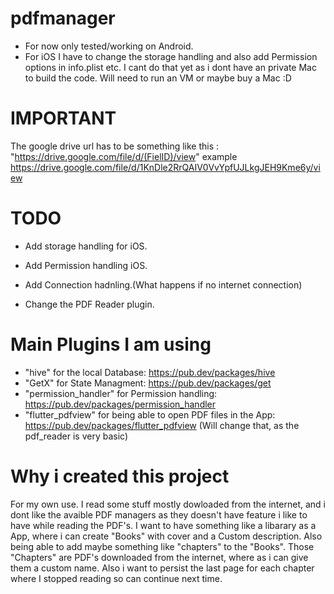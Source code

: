# pdfmanager

- For now only tested/working on Android. 
- For iOS I have to change the storage handling and also add Permission options in info.plist etc. I cant do that yet as i dont have an private Mac to build the code. Will need to run an VM or maybe buy a Mac :D

# IMPORTANT
The google drive url has to be something like this : "https://drive.google.com/file/d/(FielID)/view"
example https://drive.google.com/file/d/1KnDle2RrQAIV0VvYpfUJLkgJEH9Kme6y/view

# TODO
- Add storage handling for iOS.
- Add Permission handling iOS.
- Add Connection hadnling.(What happens if no internet connection)

- Change the PDF Reader plugin.

# Main Plugins I am using
- "hive" for the local Database: https://pub.dev/packages/hive
- "GetX" for State Managment: https://pub.dev/packages/get
- "permission_handler" for Permission handling: https://pub.dev/packages/permission_handler
- "flutter_pdfview" for being able to open PDF files in the App: https://pub.dev/packages/flutter_pdfview (Will change that, as the pdf_reader is very basic)


# Why i created this project

For my own use. I read some stuff mostly dowloaded from the internet, and i dont like the avaible PDF managers as they doesn't have feature i like to have while reading the PDF's. I want to have something like a libarary as a App, where i can create "Books" with cover and a Custom description. Also being able to add maybe something like "chapters" to the "Books". Those "Chapters" are PDF's downloaded from the internet, where as i can give them a custom name. Also i want to persist the last page for each chapter where I stopped reading so can continue next time.
